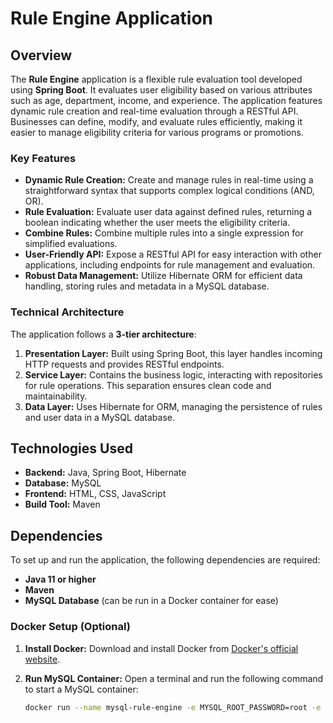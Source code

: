 # Rule Engine Application

## Overview

The **Rule Engine** application is a flexible rule evaluation tool developed using **Spring Boot**. It evaluates user eligibility based on various attributes such as age, department, income, and experience. The application features dynamic rule creation and real-time evaluation through a RESTful API. Businesses can define, modify, and evaluate rules efficiently, making it easier to manage eligibility criteria for various programs or promotions.

### Key Features

- **Dynamic Rule Creation:** Create and manage rules in real-time using a straightforward syntax that supports complex logical conditions (AND, OR).
- **Rule Evaluation:** Evaluate user data against defined rules, returning a boolean indicating whether the user meets the eligibility criteria.
- **Combine Rules:** Combine multiple rules into a single expression for simplified evaluations.
- **User-Friendly API:** Expose a RESTful API for easy interaction with other applications, including endpoints for rule management and evaluation.
- **Robust Data Management:** Utilize Hibernate ORM for efficient data handling, storing rules and metadata in a MySQL database.

### Technical Architecture

The application follows a **3-tier architecture**:

1. **Presentation Layer:** Built using Spring Boot, this layer handles incoming HTTP requests and provides RESTful endpoints.
2. **Service Layer:** Contains the business logic, interacting with repositories for rule operations. This separation ensures clean code and maintainability.
3. **Data Layer:** Uses Hibernate for ORM, managing the persistence of rules and user data in a MySQL database.

## Technologies Used

- **Backend:** Java, Spring Boot, Hibernate
- **Database:** MySQL
- **Frontend:** HTML, CSS, JavaScript
- **Build Tool:** Maven

## Dependencies

To set up and run the application, the following dependencies are required:

- **Java 11 or higher**
- **Maven**
- **MySQL Database** (can be run in a Docker container for ease)

### Docker Setup (Optional)

1. **Install Docker:** Download and install Docker from [Docker's official website](https://www.docker.com/get-started).
2. **Run MySQL Container:**
   Open a terminal and run the following command to start a MySQL container:

   ```bash
   docker run --name mysql-rule-engine -e MYSQL_ROOT_PASSWORD=root -e MYSQL_DATABASE=rule_engine_db -p 3306:3306 -d mysql:latest




